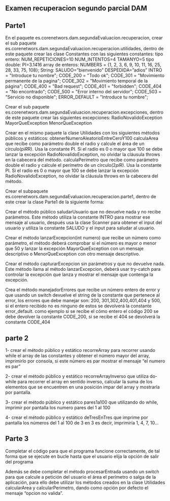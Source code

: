 Examen recuperacion segundo parcial DAM
------------------------------------------

Parte1
------

En el paquete es.corenetwors.dam.segundaEvaluacion.recuperacion, crear el sub paquete es.corenetwors.dam.segundaEvaluacion.recuperacion.utilidades, dentro de este paquete crear las clase Constantes con las siguientes constantes:
tipo entero:
NUM_REPETICIONES=10
NUM_INTENTOS=4
TAMANYO=5
tipo double: 
PI=3.1416
array de enteros:
NUMBERS = {1, 2, 3, 6, 9, 10, 11, 16, 25, 28, 33, 75, 108};
String:
SALUDO=”bienvenido”
DESPEDIDA=”adios”
INTRO = "Introduce tu nombre";
CODE_200 = "Todo ok";
CODE_301 = "Movimiento permanente de la pagina";
CODE_302 = "Movimiento temporal de la página";
CODE_400 = "Bad request";
CODE_401 = "forbidden";
CODE_404 = "No encontrado";
CODE_500 = "Error interno del servidor";
CODE_503 = "Servicio no disponible";
ERROR_DEFAULT = "Introduce tu nombre";

Crear el sub paquete es.corenetwors.dam.segundaEvaluacion.recuperacion.excepciones, dentro de este paquete crear las siguientes excepciones:
RadioNovalidoException
MayorQueException 
MenorQueException

Crear en el mismo paquete la clase Utilidades con los siguientes métodos públicos y estáticos:
obtenerNumeroAleatorioEntreCeroY100
calculaArea que recibe como parámetro double el radio y calcule el área de un círculo(pi*R*R). Usa la constante PI. Si el radio es 0 o mayor que 100 se debe lanzar la excepción RadioNovalidoException, no olvidar la cláusula throws en la cabecera del método.
calculaPerimetro que recibe como parámetro double el radio y calcule el perímetro de un círculo(2*pi*R). Usa la constante PI. Si el radio es 0 o mayor que 100 se debe lanzar la excepción RadioNovalidoException, no olvidar la cláusula throws en la cabecera del método.

Crear el subpaquete es.corenetwors.dam.segundaEvaluacion.recuperacion.parte1, dentro de este crear la clase Parte1 de la siguiente forma:

Crear el método público saludarUsuario que no devuelve nada y no recibe parámetros. Este método utiliza la constante INTRO para mostrar ese mensaje al usuario, después usa la clase Scanner para obtener el input del usuario y utiliza la constante SALUDO y el input para saludar al usuario.


Crear el método lanzarExcepcion(int numero) que  recibe un número como parámetro, el método deberá comprobar si el número es mayor o menor que 50 y lanzar la excepción MayorQueException con un mensaje descriptivo o MenorQueException con otro mensaje descriptivo. 


Crear el método capturarExcepcion sin parámetros y que no devuelve nada. Este método llama al método lanzarExcepcion, deberá usar try-catch para controlar la excepción que lanza y mostrar el mensaje que contenga la excepción.


Crea el método manejadorErrores que recibe un número entero de error y que usando un switch devuelve el string de la constante que pertenece al error, los errores que debe manejar son: 200, 301,302,400,401,404 y 500, si el entero recibido no es ninguno de estos se devolverá la constante error_default. como ejemplo si se recibe el cómo entero el código 200 se debe devolver la constante CODE_200, si se recibe el 404 se devolverá la constante CODE_404




parte 2
-------

1- crear el método público y estático recorreArray para recorrer usando while el array de las constantes y obtener el número mayor del array, imprimirlo por consola, si este número es par mostrar el mensaje “el numero es par”

2- crear el método público y estático recorreArrayInverso que utiliza do-while para recorrer el array en sentido inverso, calcular la suma de los elementos que se encuentren en una posición impar del array y mostrarla por pantalla.
 
3- crear el método público y estático pares1a100 que utilizando do while, imprimir por pantalla los numero pares del 1 al 100

4- crear el método público y estático deTresEnTres que imprime por pantalla los números del 1 al 100 de 3 en 3 es decir, imprimiría 1, 4, 7, 10…



Parte 3
-------

Completar el código para que el programa funcione correctamente, de tal forma que se ejecute en bucle hasta que el usuario elija la opción de salir del programa

Además se debe completar el método procesarEntrada usando un switch para que calcule a petición del usuario el área el perímetro o salga de la aplicación, para ello debe utilizar los métodos creados en la clase Utilidades calcularArea y calcularPerimetro, dando como opción por defecto el mensaje “opcion no valida”.



